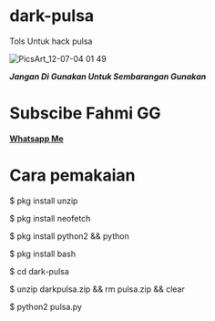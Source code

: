 # dark-pulsa
Tols Untuk hack pulsa

![PicsArt_12-07-04 01 49](https://user-images.githubusercontent.com/43435359/70405133-b7c3ab00-1a6e-11ea-8d3c-331bbcf97640.jpg)

**_Jangan Di Gunakan Untuk Sembarangan Gunakan_**
# Subscibe Fahmi GG
[**Whatsapp Me**](https://wa.me/6283129621297?text=)

# Cara pemakaian

$ pkg install unzip

$ pkg install neofetch
 
$ pkg install python2 && python

$ pkg install bash

$ cd dark-pulsa

$ unzip darkpulsa.zip && rm pulsa.zip && clear 

$ python2 pulsa.py
